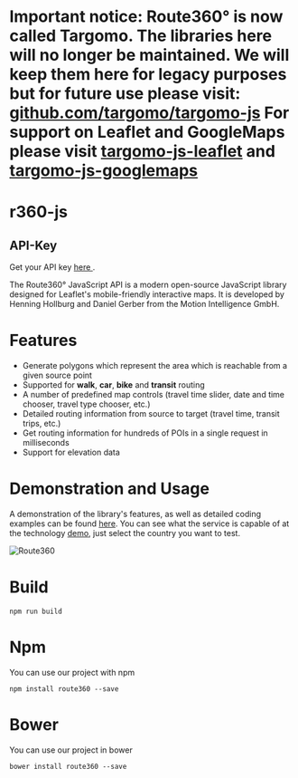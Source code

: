# Important notice: Route360° is now called Targomo. The libraries here will no longer be maintained. We will keep them here for legacy purposes but for future use please visit: [github.com/targomo/targomo-js](https://github.com/targomo/targomo-js) For support on Leaflet and GoogleMaps please visit [targomo-js-leaflet](https://github.com/targomo/targomo-js-leaflet) and [targomo-js-googlemaps](https://github.com/targomo/targomo-js-googlemaps)

# r360-js


## API-Key
Get your API key [here ](https://developers.route360.net/pricing/).

The Route360° JavaScript API is a modern open-source JavaScript library designed for Leaflet's mobile-friendly interactive maps. It is developed by Henning Hollburg and Daniel Gerber from the Motion Intelligence GmbH.


# Features

* Generate polygons which represent the area which is reachable from a given source point
* Supported for **walk**, **car**, **bike** and **transit** routing
* A number of predefined map controls (travel time slider, date and time chooser, travel type chooser, etc.)
* Detailed routing information from source to target (travel time, transit trips, etc.)
* Get routing information for hundreds of POIs in a single request in milliseconds
* Support for elevation data

# Demonstration and Usage
A demonstration of the library's features, as well as detailed coding examples can be found [here](http://developers.route360.net). You can see what the service is capable of at the technology [demo](http://apps.route360.net/demo), just select the country you want to test.

![Route360](r360.png)


# Build
`npm run build`

# Npm
You can use our project with npm

    npm install route360 --save

# Bower
You can use our project in bower

    bower install route360 --save
